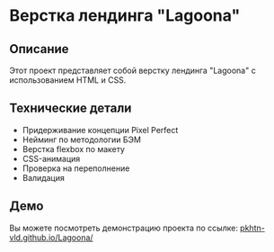 # Верстка лендинга "Lagoona"

## Описание
Этот проект представляет собой верстку лендинга "Lagoona" с использованием HTML и CSS.

## Технические детали
- Придерживание концепции Pixel Perfect
- Нейминг по методологии БЭМ
- Верстка flexbox по макету
- CSS-анимация
- Проверка на переполнение
- Валидация

## Демо
Вы можете посмотреть демонстрацию проекта по ссылке: [pkhtn-vld.github.io/Lagoona/](https://pkhtn-vld.github.io/Lagoona/)
